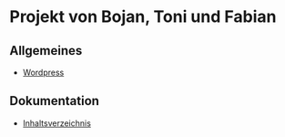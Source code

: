 # Projekt von Bojan, Toni und Fabian

## Allgemeines
- [Wordpress](Wordpress.md)

## Dokumentation

- [Inhaltsverzeichnis](Inhaltsverzeichnis.md)
